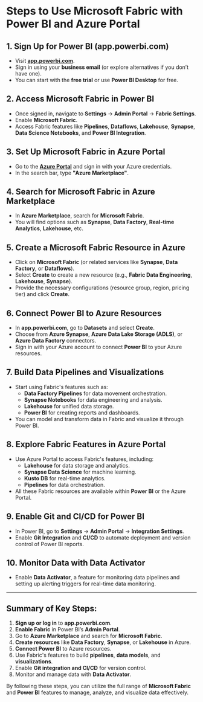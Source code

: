 # Steps to Use Microsoft Fabric with Power BI and Azure Portal

## 1. Sign Up for Power BI (app.powerbi.com)
- Visit **[app.powerbi.com](https://app.powerbi.com)**.
- Sign in using your **business email** (or explore alternatives if you don’t have one).
- You can start with the **free trial** or use **Power BI Desktop** for free.

## 2. Access Microsoft Fabric in Power BI
- Once signed in, navigate to **Settings** → **Admin Portal** → **Fabric Settings**.
- Enable **Microsoft Fabric**.
- Access Fabric features like **Pipelines**, **Dataflows**, **Lakehouse**, **Synapse**, **Data Science Notebooks**, and **Power BI Integration**.

## 3. Set Up Microsoft Fabric in Azure Portal
- Go to the **[Azure Portal](https://portal.azure.com/)** and sign in with your Azure credentials.
- In the search bar, type **"Azure Marketplace"**.

## 4. Search for Microsoft Fabric in Azure Marketplace
- In **Azure Marketplace**, search for **Microsoft Fabric**.
- You will find options such as **Synapse**, **Data Factory**, **Real-time Analytics**, **Lakehouse**, etc.

## 5. Create a Microsoft Fabric Resource in Azure
- Click on **Microsoft Fabric** (or related services like **Synapse**, **Data Factory**, or **Dataflows**).
- Select **Create** to create a new resource (e.g., **Fabric Data Engineering**, **Lakehouse**, **Synapse**).
- Provide the necessary configurations (resource group, region, pricing tier) and click **Create**.

## 6. Connect Power BI to Azure Resources
- In **app.powerbi.com**, go to **Datasets** and select **Create**.
- Choose from **Azure Synapse**, **Azure Data Lake Storage (ADLS)**, or **Azure Data Factory** connectors.
- Sign in with your Azure account to connect **Power BI** to your Azure resources.

## 7. Build Data Pipelines and Visualizations
- Start using Fabric's features such as:
  - **Data Factory Pipelines** for data movement orchestration.
  - **Synapse Notebooks** for data engineering and analysis.
  - **Lakehouse** for unified data storage.
  - **Power BI** for creating reports and dashboards.
- You can model and transform data in Fabric and visualize it through Power BI.

## 8. Explore Fabric Features in Azure Portal
- Use Azure Portal to access Fabric's features, including:
  - **Lakehouse** for data storage and analytics.
  - **Synapse Data Science** for machine learning.
  - **Kusto DB** for real-time analytics.
  - **Pipelines** for data orchestration.
- All these Fabric resources are available within **Power BI** or the Azure Portal.

## 9. Enable Git and CI/CD for Power BI
- In Power BI, go to **Settings** → **Admin Portal** → **Integration Settings**.
- Enable **Git Integration** and **CI/CD** to automate deployment and version control of Power BI reports.

## 10. Monitor Data with Data Activator
- Enable **Data Activator**, a feature for monitoring data pipelines and setting up alerting triggers for real-time data monitoring.

---

## Summary of Key Steps:
1. **Sign up or log in** to **app.powerbi.com**.
2. **Enable Fabric** in Power BI’s **Admin Portal**.
3. Go to **Azure Marketplace** and search for **Microsoft Fabric**.
4. **Create resources** like **Data Factory**, **Synapse**, or **Lakehouse** in Azure.
5. **Connect Power BI** to Azure resources.
6. Use Fabric's features to build **pipelines**, **data models**, and **visualizations**.
7. Enable **Git integration and CI/CD** for version control.
8. Monitor and manage data with **Data Activator**.

By following these steps, you can utilize the full range of **Microsoft Fabric** and **Power BI** features to manage, analyze, and visualize data effectively.

